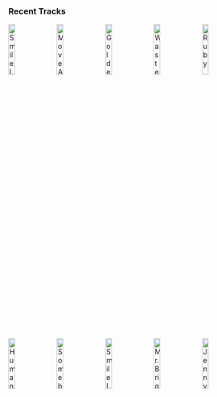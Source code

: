 ### Recent Tracks
[<img src='https://lastfm.freetls.fastly.net/i/u/300x300/d83c5d906703a8c8042285d0902d9cf4.png' width='16%' height='16%' alt='Smile Like You Mean It'>](https://www.last.fm/music/the%2bkillers/_/smile%2blike%2byou%2bmean%2bit)&nbsp;&nbsp;&nbsp;&nbsp;[<img src='https://lastfm.freetls.fastly.net/i/u/300x300/761585c27b1d4e7f988353a454c3e80c.png' width='16%' height='16%' alt='Move Along'>](https://www.last.fm/music/the%2ball-american%2brejects/_/move%2balong)&nbsp;&nbsp;&nbsp;&nbsp;[<img src='https://lastfm.freetls.fastly.net/i/u/300x300/cd899fe3a1934098ac25ee3eed3658c2.png' width='16%' height='16%' alt='Golden Skans'>](https://www.last.fm/music/klaxons/_/golden%2bskans)&nbsp;&nbsp;&nbsp;&nbsp;[<img src='https://lastfm.freetls.fastly.net/i/u/300x300/1de9e3e9a3908045d96965eaea977215.png' width='16%' height='16%' alt='Waste A Moment'>](https://www.last.fm/music/kings%2bof%2bleon/_/waste%2ba%2bmoment)&nbsp;&nbsp;&nbsp;&nbsp;[<img src='https://lastfm.freetls.fastly.net/i/u/300x300/d222e43cf9244e3a8bf4dd0baa09540c.png' width='16%' height='16%' alt='Ruby'>](https://www.last.fm/music/kaiser%2bchiefs/_/ruby)&nbsp;&nbsp;&nbsp;&nbsp;<br>[<img src='https://lastfm.freetls.fastly.net/i/u/300x300/9a8488ad4896580730b7ce12877bc278.png' width='16%' height='16%' alt='Human'>](https://www.last.fm/music/the%2bkillers/_/human)&nbsp;&nbsp;&nbsp;&nbsp;[<img src='https://lastfm.freetls.fastly.net/i/u/300x300/d83c5d906703a8c8042285d0902d9cf4.png' width='16%' height='16%' alt='Somebody Told Me'>](https://www.last.fm/music/the%2bkillers/_/somebody%2btold%2bme)&nbsp;&nbsp;&nbsp;&nbsp;[<img src='https://lastfm.freetls.fastly.net/i/u/300x300/d83c5d906703a8c8042285d0902d9cf4.png' width='16%' height='16%' alt='Smile Like You Mean It'>](https://www.last.fm/music/the%2bkillers/_/smile%2blike%2byou%2bmean%2bit)&nbsp;&nbsp;&nbsp;&nbsp;[<img src='https://lastfm.freetls.fastly.net/i/u/300x300/d83c5d906703a8c8042285d0902d9cf4.png' width='16%' height='16%' alt='Mr. Brightside'>](https://www.last.fm/music/the%2bkillers/_/mr.%2bbrightside)&nbsp;&nbsp;&nbsp;&nbsp;[<img src='https://lastfm.freetls.fastly.net/i/u/300x300/d83c5d906703a8c8042285d0902d9cf4.png' width='16%' height='16%' alt='Jenny Was a Friend of Mine'>](https://www.last.fm/music/the%2bkillers/_/jenny%2bwas%2ba%2bfriend%2bof%2bmine)&nbsp;&nbsp;&nbsp;&nbsp;<br>